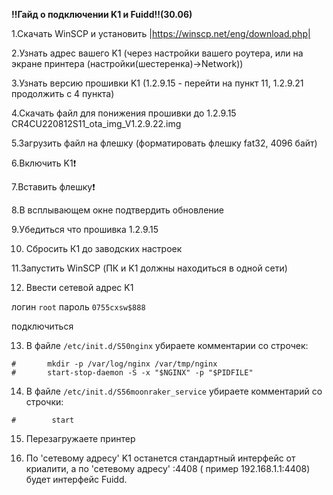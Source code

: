 **‼️Гайд о подключении K1 и Fuidd‼️(30.06)**


1.Скачать WinSCP и установить |https://winscp.net/eng/download.php|

2.Узнать адрес вашего K1 (через настройки вашего роутера, или на экране принтера (настройки(шестеренка)->Network))

3.Узнать версию прошивки K1 (1.2.9.15 - перейти на пункт 11, 1.2.9.21 продолжить с 4 пункта)

4.Скачать файл для понижения прошивки до 1.2.9.15  CR4CU220812S11_ota_img_V1.2.9.22.img

5.Загрузить файл на флешку (форматировать флешку fat32, 4096 байт)

6.Включить K1❗️

7.Вставить флешку❗️

8.В всплывающем окне подтвердить обновление

9.Убедиться что прошивка 1.2.9.15

10. Сбросить К1 до заводских настроек

11.Запустить WinSCP (ПК и K1 должны находиться в одной сети)

12. Ввести сетевой адрес K1

 логин ```root```
 пароль ```0755cxsw$888```

 подключиться

13. В файле `/etc/init.d/S50nginx` убираете комментарии со строчек: 

```
#       mkdir -p /var/log/nginx /var/tmp/nginx
#       start-stop-daemon -S -x "$NGINX" -p "$PIDFILE"
```

14. В файле `/etc/init.d/S56moonraker_service` убираете комментарий со строчки:

`#        start`

15. Перезагружаете принтер

16. По 'сетевому адресу' K1 останется стандартный интерфейс от криалити, а по 'сетевому адресу' :4408 ( пример 192.168.1.1:4408) будет интерфейс Fuidd.

